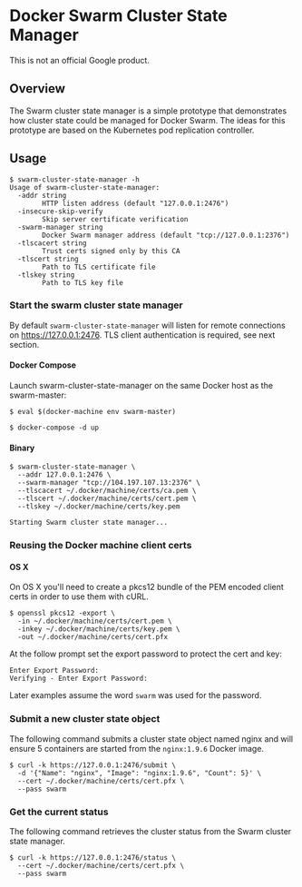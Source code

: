 # Docker Swarm Cluster State Manager

This is not an official Google product.

## Overview

The Swarm cluster state manager is a simple prototype that demonstrates how cluster state could be managed for Docker Swarm. The ideas for this prototype are based on the Kubernetes pod replication controller.

## Usage

```
$ swarm-cluster-state-manager -h
Usage of swarm-cluster-state-manager:
  -addr string
    	HTTP listen address (default "127.0.0.1:2476")
  -insecure-skip-verify
    	Skip server certificate verification
  -swarm-manager string
    	Docker Swarm manager address (default "tcp://127.0.0.1:2376")
  -tlscacert string
    	Trust certs signed only by this CA
  -tlscert string
    	Path to TLS certificate file
  -tlskey string
    	Path to TLS key file
```

### Start the swarm cluster state manager

By default `swarm-cluster-state-manager` will listen for remote connections on https://127.0.0.1:2476.
TLS client authentication is required, see next section.

#### Docker Compose

Launch swarm-cluster-state-manager on the same Docker host as the swarm-master:

```
$ eval $(docker-machine env swarm-master)
```

```
$ docker-compose -d up
```

#### Binary

```
$ swarm-cluster-state-manager \
  --addr 127.0.0.1:2476 \
  --swarm-manager "tcp://104.197.107.13:2376" \
  --tlscacert ~/.docker/machine/certs/ca.pem \
  --tlscert ~/.docker/machine/certs/cert.pem \
  --tlskey ~/.docker/machine/certs/key.pem
```
```
Starting Swarm cluster state manager...
```

### Reusing the Docker machine client certs

#### OS X

On OS X you'll need to create a pkcs12 bundle of the PEM encoded client certs in order
to use them with cURL.

```
$ openssl pkcs12 -export \
  -in ~/.docker/machine/certs/cert.pem \
  -inkey ~/.docker/machine/certs/key.pem \
  -out ~/.docker/machine/certs/cert.pfx 
```

At the follow prompt set the export password to protect the cert and key:

```
Enter Export Password:
Verifying - Enter Export Password:
```

Later examples assume the word `swarm` was used for the password.

### Submit a new cluster state object

The following command submits a cluster state object named nginx and will ensure 5
containers are started from the `nginx:1.9.6` Docker image.

```
$ curl -k https://127.0.0.1:2476/submit \
  -d '{"Name": "nginx", "Image": "nginx:1.9.6", "Count": 5}' \
  --cert ~/.docker/machine/certs/cert.pfx \
  --pass swarm
```

### Get the current status

The following command retrieves the cluster status from the Swarm cluster state manager.

```
$ curl -k https://127.0.0.1:2476/status \
  --cert ~/.docker/machine/certs/cert.pfx \
  --pass swarm
```
